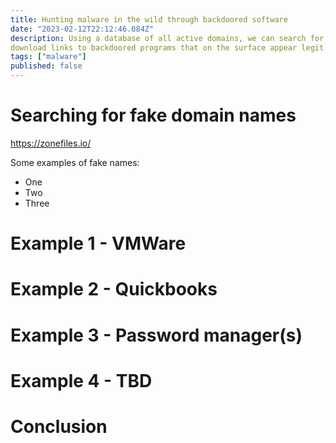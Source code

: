```yaml
---
title: Hunting malware in the wild through backdoored software
date: "2023-02-12T22:12:46.084Z"
description: Using a database of all active domains, we can search for fake websites of popular software products that have 
download links to backdoored programs that on the surface appear legit.
tags: ["malware"]
published: false
---
```


# Searching for fake domain names

https://zonefiles.io/

Some examples of fake names:

* One
* Two
* Three

# Example 1 - VMWare

# Example 2 - Quickbooks

# Example 3 - Password manager(s)

# Example 4 - TBD

# Conclusion